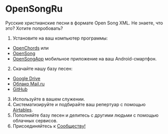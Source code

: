 # OpenSongRu
Русские христианские песни в формате Open Song XML.
Не знаете, что это? Хотите попробовать?
 1. Установите на ваш компьютер программы:
 * [OpenChords](https://sourceforge.net/projects/openchords/)  или
 * [OpenSong](https://sourceforge.net/projects/opensong/) 
 * [OpenSongApp](https://play.google.com/store/apps/details?id=com.garethevans.church.opensongtablet&hl=ru) мобильное приложение на ваш Android-смартфон.

 2. Скачайте нашу базу песен:
 * [Google Drive](https://drive.google.com/open?id=1K4NR7njvLmjtOn2Ljp7YpigRXDAG-Hb-)
 * [Облако Mail.ru](https://cloud.mail.ru/public/BntW/H7FubED5D) 
 * [GitHub](https://github.com/SergKnyz/OpenSong)
 3. Используйте в вашем служении.
 4. Систематизируйте и подбирайте ваш репертуар с помощью [Airtables](https://airtable.com/shrf59t6LkyvGAQ4R).
 5. Пополняйте базу песен и делитесь с другими людьми с помощью облачных сервисов.
 6. Присоединяйтесь к [Сообществу!](https://vk.com/opensong)
